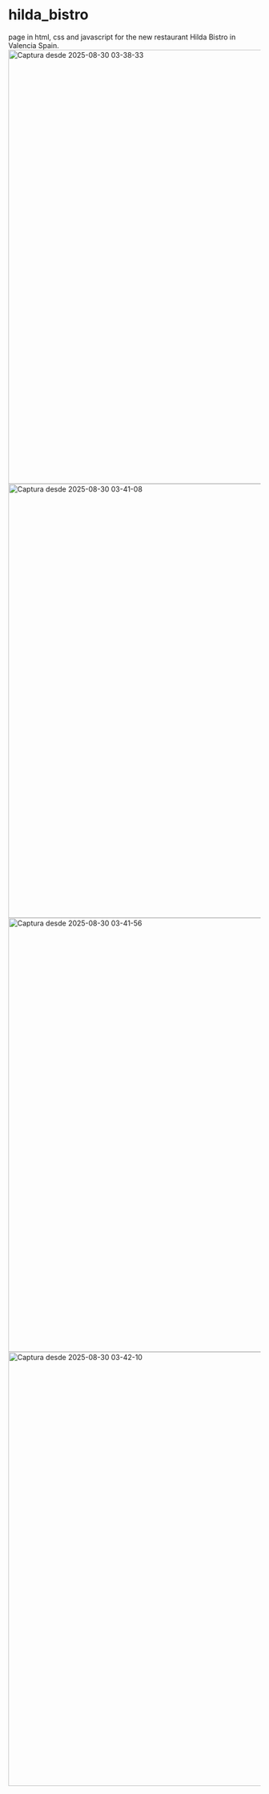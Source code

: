 # hilda_bistro
page in html, css and javascript for the new restaurant Hilda Bistro in Valencia Spain.
<img width="1904" height="866" alt="Captura desde 2025-08-30 03-38-33" src="https://github.com/user-attachments/assets/4dbd820d-cc9d-407a-adc7-54d6db013fce" />
<img width="1904" height="866" alt="Captura desde 2025-08-30 03-41-08" src="https://github.com/user-attachments/assets/9806c5ae-2a5d-405c-af3e-4584599e4dd5" />
<img width="1904" height="866" alt="Captura desde 2025-08-30 03-41-56" src="https://github.com/user-attachments/assets/7340999d-014e-4366-90bf-bf2a622842e3" />
<img width="1904" height="866" alt="Captura desde 2025-08-30 03-42-10" src="https://github.com/user-attachments/assets/ad37bfdd-7710-45e6-b28d-f71176d22bb3" />
